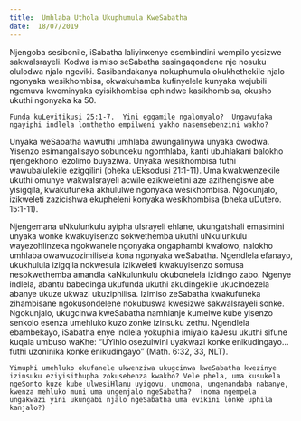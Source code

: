```yaml
---
title:  Umhlaba Uthola Ukuphumula KweSabatha
date:  18/07/2019
---
```


Njengoba sesibonile, iSabatha laliyinxenye esembindini wempilo yesizwe sakwaIsrayeli. Kodwa isimiso seSabatha sasingaqondene nje nosuku olulodwa njalo ngeviki. Sasibandakanya nokuphumula okukhethekile njalo ngonyaka wesikhombisa, okwakuhamba kufinyelele kunyaka wejubili ngemuva kweminyaka eyisikhombisa ephindwe kasikhombisa, okusho ukuthi ngonyaka ka 50.

`Funda kuLevitikusi 25:1-7.  Yini egqamile ngalomyalo?  Ungawufaka ngayiphi indlela lomthetho empilweni yakho nasemsebenzini wakho?`

Unyaka weSabatha wawuthi umhlaba awungalinywa unyaka owodwa.  Yisenzo esimangalisayo sobunceku ngomhlaba, kanti ubuhlakani balokho njengekhono lezolimo buyaziwa. Unyaka wesikhombisa futhi wawubalulekile ezigqilini (bheka uEksodusi 21:1-11). Uma kwakwenzekile ukuthi omunye wakwaIsrayeli acwile ezikweletini aze azithengiswe abe yisigqila, kwakufuneka akhululwe ngonyaka wesikhombisa.  Ngokunjalo, izikweleti zazicishwa ekupheleni konyaka wesikhombisa (bheka uDutero. 15:1-11).

Njengemana uNkulunkulu ayipha uIsrayeli ehlane, ukungatshali emasimini unyaka wonke kwakuyisenzo sokwethemba ukuthi uNkulunkulu wayezohlinzeka ngokwanele ngonyaka ongaphambi kwalowo, nalokho umhlaba owawuzozimilisela kona ngonyaka weSabatha. Ngendlela efanayo, ukukhulula izigqila nokwesula izikweleti kwakuyisenzo somusa nesokwethemba amandla kaNkulunkulu okubonelela izidingo zabo. Ngenye indlela, abantu babedinga ukufunda ukuthi akudingekile ukucindezela abanye ukuze ukwazi ukuziphilisa. Izimiso zeSabatha kwakufuneka zihambisane ngokusondelene nokubuswa kwesizwe sakwaIsrayeli sonke.  Ngokunjalo, ukugcinwa kweSabatha namhlanje kumelwe kube yisenzo senkolo esenza umehluko kuzo zonke izinsuku zethu.  Ngendlela ebambekayo, iSabatha enye indlela yokuphila imiyalo kaJesu ukuthi sifune kuqala umbuso waKhe: “UYihlo osezulwini uyakwazi konke enikudingayo…futhi uzoninika konke enikudingayo” (Math. 6:32, 33, NLT).

`Yimuphi umehluko okufanele ukwenziwa ukugcinwa kweSabatha kwezinye izinsuku eziyisithupha zokusebenza kwakho? Vele phela, uma kusukela ngeSonto kuze kube ulwesiHlanu uyigovu, unomona, ungenandaba nabanye, kwenza mehluko muni uma ungenjalo ngeSabatha?  (noma ngempela ungakwazi yini ukungabi njalo ngeSabatha uma evikini lonke uphila kanjalo?)`